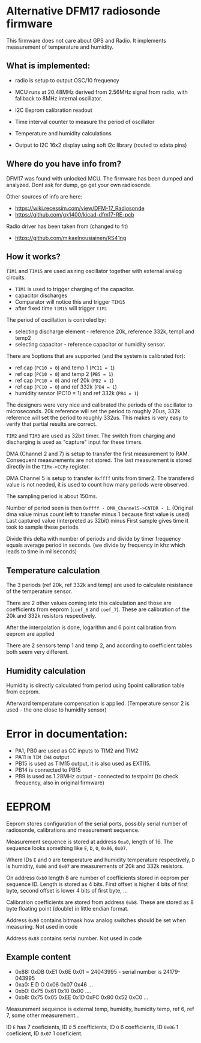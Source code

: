 
# Alternative DFM17 radiosonde firmware

This firmware does not care about GPS and Radio. It implements measurement of temperature and humidity.


## What is implemented:
- radio is setup to output OSC/10 frequency
- MCU runs at 20.48MHz derived from 2.56MHz signal from radio, with fallback to 8MHz internal oscillator.
- I2C Eeprom calibration readout
- Time interval counter to measure the period of oscillator
- Temperature and humidity calculations

- Output to I2C 16x2 display using soft i2c library (routed to xdata pins)

## Where do you have info from?

DFM17 was found with unlocked MCU. The firmware has been dumped and analyzed.
Dont ask for dump, go get your own radiosonde.

Other sources of info are here:
- https://wiki.recessim.com/view/DFM-17_Radiosonde
- https://github.com/gx1400/kicad-dfm17-RE-pcb

Radio driver has been taken from (changed to fit)
- https://github.com/mikaelnousiainen/RS41ng


## How it works?

`TIM1` and `TIM15` are used as ring oscillator together with external analog circuits.

- `TIM1` is used to trigger charging of the capacitor.
- capacitor discharges
- Comparator will notice this and trigger `TIM15`
- after fixed time `TIM15` will trigger `TIM1`

The period of oscillation is controled by:
- selecting discharge element - reference 20k, reference 332k, temp1 and temp2
- selecting capacitor - reference capacitor or humidity sensor.

There are 5options that are supported (and the system is calibrated for):
- ref cap (`PC10 = 0`) and temp 1 (`PC11 = 1`)
- ref cap (`PC10 = 0`) and temp 2 (`PB5 = 1`)
- ref cap (`PC10 = 0`) and ref 20k (`PD2 = 1`)
- ref cap (`PC10 = 0`) and ref 332k (`PB4 = 1`)
- humidity sensor (PC10 = 1) and ref 332k (`PB4 = 1`)

The designers were very nice and calibrated the periods of the oscillator to microseconds. 20k reference will set the period to roughly 20us, 332k reference will set the period to roughly 332us. This makes is very easy to verify that partial results are correct.


`TIM2` and `TIM3` are used as 32bit timer. The switch from charging and discharging is used as "capture" input for these timers.

DMA (Channel 2 and 7) is setup to transfer the first measurement to RAM. Consequent measurements are not stored. The last measurement is stored directly in the `TIMx->CCRy` register.

DMA Channel 5 is setup to transfer `0xffff` units from timer2. The transfered value is not needed, it is used to count how many periods were observed.

The sampling period is about 150ms. 

Number of period seen is then `0xffff - DMA_Channel5->CNTDR - 1`. (Original dma value minus count left to transfer minus 1 because first value is used)
Last captured value (interpreted as 32bit) minus First sample gives time it took to sample these periods.

Divide this delta with number of periods and divide by timer frequency equals average period in seconds. (we divide by frequency in khz which leads to time in miliseconds)


## Temperature calculation
The 3 periods (ref 20k, ref 332k and temp) are used to calculate resistance of the temperature sensor.

There are 2 other values coming into this calculation and those are coefficients from eeprom (`coef_6` and `coef_7`). These are calibration of the 20k and 332k resistors respectively.

After the interpolation is done, logarithm and 6 point calibration from eeprom are applied

There are 2 sensors temp 1 and temp 2, and according to coefficient tables both seem very different.


## Humidity calculation


Humidity is directly calculated from period using 5point calibration table from eeprom.

Afterward temperature compensation is applied. (Temperature sensor 2 is used - the one close to humidity sensor)


# Error in documentation:
- PA1, PB0 are used as CC inputs to TIM2 and TIM2
- PA11 is `TIM_CH4` output
- PB15 is used as TIM15 output, it is also used as EXTI15.
- PB14 is connected to PB15
- PB9 is used as 1.28MHz output - connected to testpoint (to check frequency, also in original firmware)

# EEPROM

Eeprom stores configuration of the serial ports, possibly serial number of radiosonde, calibrations and measurement sequence.

Measurement sequence is stored at address `0xa0`, length of 16. The sequence looks something like `E`, `D`, `O`, `0x06`, `0x07`.

Where IDs `E` and  `O` are temperature and humidity temperature respectively, `D` is humidity, `0x06` and `0x07` are measurements of 20k and 332k resistors.

On address `0xb0` length 8 are number of coefficients stored in eeprom per sequence ID. Length is stored as 4 bits. First offset is higher 4 bits of first byte, second offset is lower 4 bits of first byte, ...

Calibration coefficients are stored from address `0xb8`. These are stored as 8 byte floating point (double) in little endian format.

Address `0x90` contains bitmask how analog switches should be set when measuring. Not used in code

Address `0x88` contains serial number. Not used in code

## Example content
- 0x88: 0xDB 0xE1 0x6E 0x01  = 24043995 - serial number is 24179-043995
- 0xa0: E D O 0x06 0x07 0x46 ...
- 0xb0: 0x75 0x61 0x10 0x00 ....
- 0xb8: 0x75 0x05 0xEE 0x1D 0xFC 0x80 0x52 0xC0 ...

Measurement sequence is external temp, humidity, humidity temp, ref 6, ref 7, some other measurement...

ID `E` has 7 coeficients, ID `D` 5 coefficients, ID `O` 6 coefficients, ID `0x06` 1 coeficient, ID `0x07` 1 coeficient.


